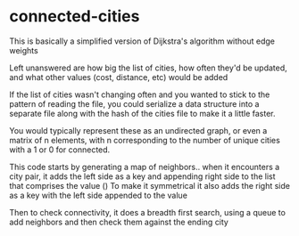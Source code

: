 # connected-cities

This is basically a simplified version of Dijkstra's algorithm without edge weights

Left unanswered	are how	big the	list of	cities,
how often they'd be updated, and what other values (cost, distance, etc) would be added

If the list of cities wasn't changing often and you wanted to stick to the pattern of reading the file, 
you could serialize a data structure into a separate file along with the hash of the cities file
to make it a little faster.

You would typically represent these as an undirected graph, or even a matrix of n elements, with n corresponding to the number of unique cities with a 1 or 0 for connected.

This code starts by generating a map of neighbors.. when it encounters a city pair, it adds the left side as a key and appending right side to the list that comprises the value ()
To make it symmetrical it also adds the right side as a key with the left side appended to the value

Then to check connectivity, it does a breadth first search, using a queue to add neighbors and then check them against the ending city
